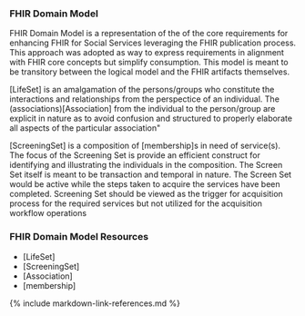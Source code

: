### FHIR Domain Model

FHIR Domain Model is a representation of the of the core requirements for enhancing FHIR for Social Services leveraging the FHIR publication process.  This approach was adopted as way to express requirements in alignment with FHIR core concepts but simplify consumption.  This model is meant to be transitory between the logical model and the FHIR artifacts themselves.


[LifeSet] is an amalgamation of the persons/groups who constitute the interactions and relationships from the perspectice of an individual.  The (associations)[Association] from the individual to the person/group are explicit in nature as to avoid confusion and structured to properly elaborate all aspects of the particular association"


[ScreeningSet] is a composition of [membership]s in need of service(s). The focus of the Screening Set is provide an efficient construct for identifying and illustrating the individuals in the composition.  The Screen Set itself is meant to be transaction and temporal in nature.  The Screen Set would be active while the steps taken to acquire the services have been completed. Screening Set should be viewed as the trigger for acquisition process for the required services but not utilized for the acquisition workflow operations

### FHIR Domain Model Resources
* [LifeSet]
* [ScreeningSet]
* [Association]
* [membership]

{% include markdown-link-references.md %}
